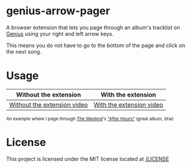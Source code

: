 # genius-arrow-pager

A browser extension that lets you page through an album's tracklist on [Genius](https://genius.com) using your right and left arrow keys.

This means you do not have to go to the bottom of the page and click on the next song.

# Usage

| Without the extension                                               | With the extension                                            |
| ------------------------------------------------------------------- | ------------------------------------------------------------- |
| [Without the extension video](./assets/previews/without.mp4)        | [With the extension video](./assets/previews/with.mp4)        |

<sup>An example where I page through [The Weeknd](https://genius.com/artists/The-weeknd)'s ["After Hours"](https://genius.com/albums/The-weeknd/After-hours) (great album, btw)</sup>

# License

This project is licensed under the MIT license located at [/LICENSE](./LICENSE)
